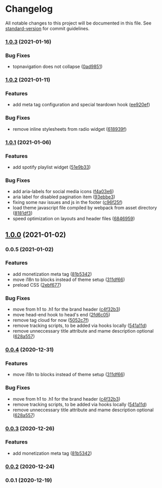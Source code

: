 # Changelog

All notable changes to this project will be documented in this file. See [standard-version](https://github.com/conventional-changelog/standard-version) for commit guidelines.

### [1.0.3](https://github.com/dnb-hugo/blocks/compare/v1.0.2...v1.0.3) (2021-01-16)


### Bug Fixes

* topnavigation does not collapse ([0ad9851](https://github.com/dnb-hugo/blocks/commit/0ad985185fa9b283cdf43848fc39607fcb7caea5))

### [1.0.2](https://github.com/dnb-hugo/blocks/compare/v1.0.1...v1.0.2) (2021-01-11)


### Features

* add meta tag configuration and special teardown hook ([ee920ef](https://github.com/dnb-hugo/blocks/commit/ee920ef6a07f430a9cf5929f64a2785fc36aaf12))


### Bug Fixes

* remove inline stylesheets from radio widget ([618939f](https://github.com/dnb-hugo/blocks/commit/618939f7d771093a29204a83c829e04101e495c1))

### [1.0.1](https://github.com/dnb-hugo/blocks/compare/v1.0.0...v1.0.1) (2021-01-06)


### Features

* add spotify playlist widget ([51e9b33](https://github.com/dnb-hugo/blocks/commit/51e9b33c4c65a01de248e122310755dc0bbaca58))


### Bug Fixes

* add aria-labels for social media icons ([f4a03e6](https://github.com/dnb-hugo/blocks/commit/f4a03e6a3ade6590c349e0d6685fdb2ffa532207))
* aria label for disabled pagination item ([93ebbe3](https://github.com/dnb-hugo/blocks/commit/93ebbe38e38f8b8562a74408cc33b6412b0dc88f))
* fixing some nav issues and js in the footer ([c96f25f](https://github.com/dnb-hugo/blocks/commit/c96f25fda803882b9be17950a84578124c37aad0))
* load theme javascript file compiled by webpack from asset directory ([8181df3](https://github.com/dnb-hugo/blocks/commit/8181df32ca631328f9b8453a2e2a2755aaeeaa4f))
* speed optimization on layouts and header files ([6846959](https://github.com/dnb-hugo/blocks/commit/68469591e5039138d4552d13c3c17a142c7426b3))

## [1.0.0](https://github.com/dnb-hugo/blocks/compare/v0.0.5...v1.0.0) (2021-01-02)

### 0.0.5 (2021-01-02)


### Features

* add monetization meta tag ([81b5342](https://github.com/dnb-hugo/blocks/commit/81b5342926a6995e48672d6337213a9c92f0b0fa))
* move i18n to blocks instead of theme setup ([311df66](https://github.com/dnb-hugo/blocks/commit/311df66da2c10981069c7fe58c11cbc77c10bd6b))
* preload CSS ([2ebf677](https://github.com/dnb-hugo/blocks/commit/2ebf6777a6cff66252ec23761ff23491abeb7e97))


### Bug Fixes

* move from h1 to .h1 for the brand header ([c4f32b3](https://github.com/dnb-hugo/blocks/commit/c4f32b3df2a27cab4d066a463d1a1e6e41f5f9d1))
* move head-end hook to head's end ([2fd6c05](https://github.com/dnb-hugo/blocks/commit/2fd6c05eea3a01de43c8d4a3e9812f7b73261c86))
* remove tag cloud for now ([5052c7f](https://github.com/dnb-hugo/blocks/commit/5052c7fc59e307d17d4c7969c742b5f07c3a47dd))
* remove tracking scripts, to be added via hooks locally ([541a11d](https://github.com/dnb-hugo/blocks/commit/541a11d818e9fe6e9273cc2206cefdf7be5bdb36))
* remove unneccessary title attribute and mame description optional ([628a557](https://github.com/dnb-hugo/blocks/commit/628a557f77119ee4bf464d66bb7d0bc17784f85d))

### [0.0.4](https://github.com/dnb-hugo/blocks/compare/v0.0.3...v0.0.4) (2020-12-31)


### Features

* move i18n to blocks instead of theme setup ([311df66](https://github.com/dnb-hugo/blocks/commit/311df66da2c10981069c7fe58c11cbc77c10bd6b))


### Bug Fixes

* move from h1 to .h1 for the brand header ([c4f32b3](https://github.com/dnb-hugo/blocks/commit/c4f32b3df2a27cab4d066a463d1a1e6e41f5f9d1))
* remove tracking scripts, to be added via hooks locally ([541a11d](https://github.com/dnb-hugo/blocks/commit/541a11d818e9fe6e9273cc2206cefdf7be5bdb36))
* remove unneccessary title attribute and mame description optional ([628a557](https://github.com/dnb-hugo/blocks/commit/628a557f77119ee4bf464d66bb7d0bc17784f85d))

### [0.0.3](https://github.com/dnb-hugo/blocks/compare/v0.0.2...v0.0.3) (2020-12-26)


### Features

* add monetization meta tag ([81b5342](https://github.com/dnb-hugo/blocks/commit/81b5342926a6995e48672d6337213a9c92f0b0fa))

### [0.0.2](https://github.com/dnb-hugo/blocks/compare/v0.0.1...v0.0.2) (2020-12-24)

### 0.0.1 (2020-12-19)
